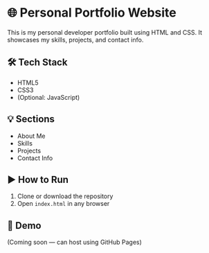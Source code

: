 # 🌐 Personal Portfolio Website

This is my personal developer portfolio built using HTML and CSS. It showcases my skills, projects, and contact info.

## 🛠️ Tech Stack
- HTML5
- CSS3
- (Optional: JavaScript)

## 💡 Sections
- About Me
- Skills
- Projects
- Contact Info

## ▶️ How to Run
1. Clone or download the repository
2. Open `index.html` in any browser

## 📌 Demo
(Coming soon — can host using GitHub Pages)
